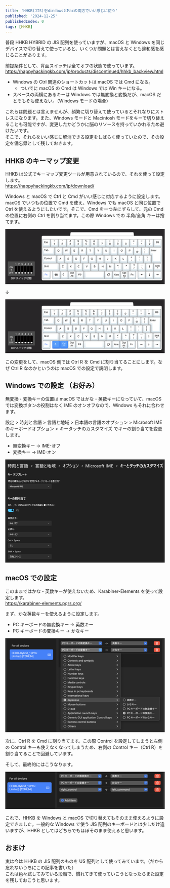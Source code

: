 ```yaml
---
title: 'HHKB(JIS)をWindowsとMacの両方でいい感じに使う'
published: '2024-12-25'
publishedIndex: 0
tags: [HHKB]
---
```


普段 HHKB HYBRID の JIS 配列を使っていますが、macOS と Windows を同じデバイスで切り替えて使っていると、いくつか問題とは言えなくとも違和感を感じることがあります。

前提条件として、背面スイッチは全てオフの状態で使っています。  
<https://happyhackingkb.com/jp/products/discontinued/hhkb_backview.html>

- Windows の Ctrl 関連のショートカットは macOS では Cmd になる。
  - ついでに macOS の Cmd は Windows では Win キーになる。
- スペースの両横にあるキーは Windows では無変換と変換だが、macOS だとそもそも使えない。（Windows モードの場合）

これらは問題とは言えませんが、頻繁に切り替えて使っているとそれなりにストレスになります。また、Windows モードと Macintosh モードをキーで切り替えることも可能ですが、変更したかどうかに脳のリソースを持っていかれるため避けたいです。  
そこで、それらをいい感じに解消できる設定をしばらく使っていたので、その設定を備忘録として残しておきます。

## HHKB のキーマップ変更

HHKB は公式でキーマップ変更ツールが用意されているので、それを使って設定します。  
<https://happyhackingkb.com/jp/download/>

Windows と macOS で Ctrl と Cmd がいい感じに対応するように設定します。  
macOS でいつもの位置で Cmd を使え、Windows でも macOS と同じ位置で Ctrl を使えるようにしたいです。そこで、Cmd を一つ左にずらして、元の Cmd の位置に右側の Ctrl を割り当てます。この際 Windows での 半角/全角 キーは捨てます。

![keymap-before](./static/hhkb-keymap-before.png)

↓

![keymap-after](./static/hhkb-keymap-after.png)

この変更をして、macOS 側では Ctrl R を Cmd に割り当てることにします。なぜ Ctrl R なのかというのは macOS での設定で説明します。

## Windows での設定 （お好み）

無変換・変換キーの位置は macOS ではかな・英数キーになっていて、macOS では変換ボタンの役割はなく IME のオンオフなので、Windows もそれに合わせます。

設定 > 時刻と言語 > 言語と地域 > 日本語の言語のオプション > Microsoft IME のキーボードオプション > キータッチのカスタマイズ でキーの割り当てを変更します。

- 無変換キー -> IME-オフ
- 変換キー -> IME-オン

![windows-ime](./static/windows-ime.png)

## macOS での設定

このままではかな・英数キーが使えないため、Karabiner-Elements を使って設定します。  
<https://karabiner-elements.pqrs.org/>

まず、かな英数キーを使えるように設定します。  

- PC キーボードの無変換キー -> 英数キー
- PC キーボードの変換キー -> かなキー

![karabiner-ime](./static/hhkb-karabiner-ime.png)

次に、Ctrl R を Cmd に割り当てます。この際 Control を設定してしまうと左側の Control キーも使えなくなってしまうため、右側の Control キー（Ctrl R）を割り当てることで回避しています。

そして、最終的にはこうなります。

![karabiner](./static/hhkb-karabiner.png)

これで、HHKB を Windows と macOS で切り替えてもそのまま使えるように設定できました。一般的な Windows で使う JIS 配列のキーボードとは少しだけ違いますが、HHKB としてはどちらでもほぼそのまま使えると思います。

## おまけ

実は今は HHKB の JIS 配列のものを US 配列として使ってみています。（だから忘れないうちにこの記事を書いた）  
これは色々試してみている段階で、慣れてきて使っていこうとなったらまた設定を残しておこうと思います。
